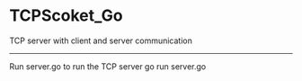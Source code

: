# TCPScoket_Go
TCP server with client and server communication 
_________

Run server.go to run the TCP server 
go run server.go
